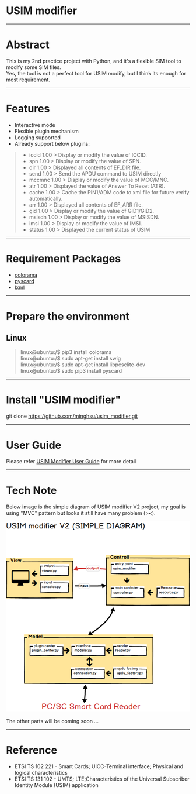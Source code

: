 # USIM modifier

---
# Abstract

This is my 2nd practice project with Python, and it's a flexible SIM tool to modify some SIM files.  
Yes, the tool is not a perfect tool for USIM modify, but I think its enough for most requirement.

---
# Features

- Interactive mode
- Flexible plugin mechanism
- Logging supported
- Already support below plugins:
> - iccid 1.00 > Display or modify the value of ICCID.
> - spn 1.00 > Display or modify the value of SPN.
> - dir 1.00 > Displayed all contents of EF_DIR file.
> - send 1.00 > Send the APDU command to USIM directly
> - mccmnc 1.00 > Display or modify the value of MCC/MNC.
> - atr 1.00 > Displayed the value of Answer To Reset (ATR).
> - cache 1.00 > Cache the PIN1/ADM code to xml file for future verify automatically.
> - arr 1.00 > Displayed all contents of EF_ARR file.
> - gid 1.00 > Display or modify the value of GID1/GID2.
> - msisdn 1.00 > Display or modify the value of MSISDN.
> - imsi 1.00 > Display or modify the value of IMSI.
> - status 1.00 > Displayed the current status of USIM

---
# Requirement Packages

- [colorama](https://pypi.org/project/colorama/)
- [pyscard](https://pyscard.sourceforge.io/)  
- [lxml](https://lxml.de/)  

---
# Prepare the environment

## Linux
> linux@ubuntu:/$ pip3 install colorama  
> linux@ubuntu:/$ sudo apt-get install swig  
> linux@ubuntu:/$ sudo apt-get install libpcsclite-dev  
> linux@ubuntu:/$ sudo pip3 install pyscard

---
# Install "USIM modifier"

git clone https://github.com/minghsu/usim_modifier.git

---
# User Guide

Please refer [USIM Modifier User Guide](https://github.com/minghsu/usim_modifier/blob/master/docs/usim_modifier_user_guide.pdf) for more detail

---
# Tech Note

Below image is the simple diagram of USIM modifier V2 project, my goal is using "MVC" pattern but looks it still have many problem (><).

![Simple Diagram](/docs/images/simple-diagram.png "Simple Diagram")


The other parts will be coming soon ...

---
# Reference
- ETSI TS 102 221 - Smart Cards; UICC-Terminal interface; Physical and logical characteristics
- ETSI TS 131 102 - UMTS; LTE;Characteristics of the Universal Subscriber Identity Module (USIM) application
